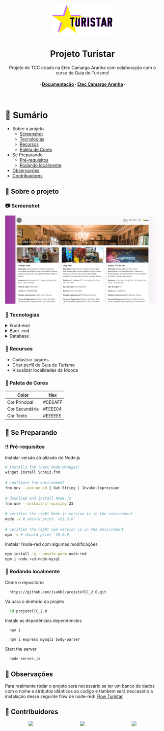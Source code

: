 <div align="center">

  <img src="./public/imgs/TURISTAR.png" alt="logo" width="200" height="auto" />
  <h1>Projeto Turistar</h1>
  
  <p>
    Projeto de TCC criado na Etec Camargo Aranha com colaboração com o curso de Guia de Turismo!
  </p>
   
<h4>
  <span> · </span>
    <a href="https://github.com/Louis3797/awesome-readme-template/">Documentação</a>
  <span> · </span>
    <a href="http://eteccamargoaranha.com.br/">Etec Camargo Aranha</a>
  <span> · </span>
</div>

<br />

<!-- Table of Contents -->
# :notebook_with_decorative_cover: Sumário

- Sobre o projeto
  * [Screenshot](#camera-screenshot)
  * [Tecnologias](#space_invader-tecnologias)
  * [Recursos](#dart-recursos)
  * [Paleta de Cores](#art-paleta-de-cores)
- Se Preparando
  * [Pré-requisitos](#bangbang-pré-requisitos)
  * [Rodando localmente](#running-rodando-localmente)
- [Observações](#eyes-observações)
- [Contribuidores](#wave-contributing)

  

<!-- About the Project -->
## :star2: Sobre o projeto


<!-- Screenshots -->
### :camera: Screenshot

<div align="center"> 
  <img src="./public/imgCapaReadme/capturaTela.png" alt="screenshot" />
</div>


<!-- TechStack -->
### :space_invader: Tecnologias

<details>
  <summary>Front-end</summary>
  <ul>
    <li><a href="https://developer.mozilla.org/pt-BR/docs/Web/HTML">HTML5</a></li>
    <li><a href="https://developer.mozilla.org/pt-BR/docs/Web/CSS">CSS3</a></li>
    <li><a href="https://developer.mozilla.org/en-US/docs/Web/JavaScript">Javascript</a></li>
    <li><a href="https://getbootstrap.com/docs/5.3/getting-started/introduction/">Bootstrap</a></li>
  </ul>
</details>

<details>
  <summary>Back-end</summary>
  <ul>
    <li><a href="https://nodejs.org/api/all.html">Node.Js</a></li>
    <li><a href="https://expressjs.com/">Express.js</a></li>
    <li><a href="https://nodered.org/docs/getting-started/local">Node-Red</a></li>
  </ul>
</details>

<details>
<summary>Database</summary>
  <ul>
    <li><a href="https://www.mysql.com/">MySQL</a></li>
  </ul>
</details>

<!-- Features -->
### :dart: Recursos

- Cadastrar lugares
- Criar perfil de Guia de Turismo
- Visualizar localidades da Mooca

<!-- Color Reference -->
### :art: Paleta de Cores

| Color             | Hex                                                                |
| ----------------- | ------------------------------------------------------------------ |
| Cor Principal| #CE6AFF |
| Cor Secundária | #FEEE04 |
| Cor Texto | #EEEEEE |

<!-- Getting Started -->
## 	:toolbox: Se Preparando

<!-- Prerequisites -->
### :bangbang: Pré-requisitos

Instalar versão atualizado do Node.js

```bash
# installs fnm (Fast Node Manager)
winget install Schniz.fnm

# configure fnm environment
fnm env --use-on-cd | Out-String | Invoke-Expression

# download and install Node.js
fnm use --install-if-missing 23

# verifies the right Node.js version is in the environment
node -v # should print `v23.3.0`

# verifies the right npm version is in the environment
npm -v # should print `10.9.0`
```

Instalar Node-red com algumas modificações

```bash
npm install -g --unsafe-perm node-red
npm i node-red-node-mysql
```
<!-- Run Locally -->
### :running: Rodando localmente

Clone o repositório

```bash
  https://github.com/isabbl/projetoTCC_2.0.git
```

Vá para o diretório do projeto

```bash
  cd projetoTCC_2.0
```

Instale as depedências dependencies

```bash
  npm i
```

```bash
  npm i express mysql2 body-parser
```

Start the server

```bash
  node server.js
```


<!-- Usage -->
## :eyes: Observações

Para realmente rodar o projeto será necessário se ter um banco de dados com o nome e atributos idênticos ao código
e támbem será neccesário a instalação desse seguinte flow de node-red: <a href="https://drive.google.com/file/d/121djUxCUW0U_gGLA50V0j_HQIfx7ovrf/view?usp=sharing">Flow Turistar</a>

<!-- Contributing -->
## :wave: Contribuidores

<div style="display:flex; justify-content: space-around;">
<a href="https://github.com/Cai0Sant0">
  <img src="https://avatars.githubusercontent.com/u/110570422?v=4" width="50" />
</a>
<a href="https://github.com/carolsant13">
  <img src="https://avatars.githubusercontent.com/u/144270722?v=4" width="50" />
</a>
<a href="https://github.com/isabbl">
  <img src="https://avatars.githubusercontent.com/u/145304227?v=4"  width="50" />
</a>
</div>




